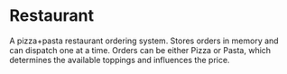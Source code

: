 # Restaurant

A pizza+pasta restaurant ordering system. Stores orders in memory and can dispatch one at a time. Orders can be either Pizza or Pasta, which determines the available toppings and influences the price.
